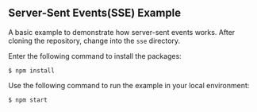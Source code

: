 ## Server-Sent Events(SSE) Example

A basic example to demonstrate how server-sent events works. After cloning the repository, change into the `sse` directory.

Enter the following command to install the packages:
```
$ npm install
```

Use the following command to run the example in your local environment:

```
$ npm start
```
